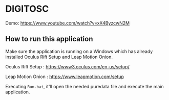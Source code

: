 # DIGITOSC

Demo: https://www.youtube.com/watch?v=xX4ByzcwN2M

## How to run this application
Make sure the application is running on a Windows which has already installed Oculus Rift Setup and Leap Motion Onion.

Oculus Rift Setup : https://www3.oculus.com/en-us/setup/

Leap Motion Onion : https://www.leapmotion.com/setup

Executing `Run.bat`, it'll open the needed puredata file and execute the main application.
